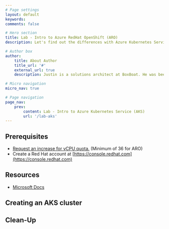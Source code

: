 ```yaml
---
# Page settings
layout: default
keywords:
comments: false

# Hero section
title: Lab - Intro to Azure RedHat OpenShift (ARO)
description: Let's find out the differences with Azure Kubernetes Service (AKS)

# Author box
author:
    title: About Author
    title_url: '#'
    external_url: true
    description: Justin is a solutions architect at BoxBoat. He was been working with Azure for many years. Sometimes, he goes by Jimmy.

# Micro navigation
micro_nav: true

# Page navigation
page_nav:
    prev:
        content: Lab - Intro to Azure Kubernetes Service (AKS)
        url: '/lab-aks'
---
```


## Prerequisites

* [Request an increase for vCPU quota.](https://docs.microsoft.com/en-us/azure/azure-portal/supportability/per-vm-quota-requests) (Minimum of 36 for ARO)
* Create a Red Hat account at [https://console.redhat.com](https://console.redhat.com)

## Resources

* [Microsoft Docs](https://docs.microsoft.com/azure/openshift)

## Creating an AKS cluster

## Clean-Up




